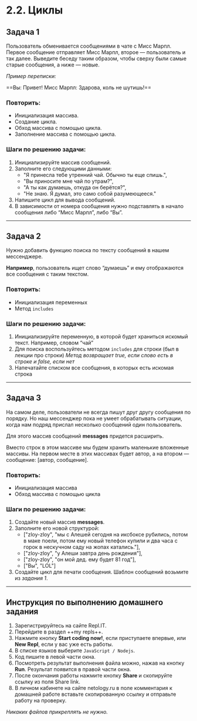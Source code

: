 # 2.2. Циклы

## Задача 1

Пользователь обменивается сообщениями в чате с Мисс Марпл. Первое сообщение отправляет Мисс Марпл, второе — пользователь и так далее. Выведите беседу таким образом, чтобы сверху были самые старые сообщения, а ниже — новые.

*Пример переписки:*

==Вы: Привет!
Мисс Марпл: Здарова, коль не шутишь!==

### Повторить:

* Инициализация массива.
* Создание цикла.
* Обход массива с помощью цикла.
* Заполнение массива с помощью цикла.

### Шаги по решению задачи:
1. Инициализируйте массив сообщений.
2. Заполните его следующими данными:
    * "Я принесла тебе утренний чай. Обычно ты еще спишь.",
    * "Вы приносите мне чай по утрам?",
    * "А ты как думаешь, откуда он берётся?",
    * "Не знаю. Я думал, это само собой разумеющееся."
3. Напишите цикл для вывода сообщений.
4. В зависимости от номера сообщения нужно подставлять в начало сообщения либо “Мисс Марпл”, либо “Вы”.

***

## Задача 2

Нужно добавить функцию поиска по тексту сообщений в нашем мессенджере. 

**Например**, пользователь ищет слово “думаешь” и ему отображаются все сообщения с таким текстом.

### Повторить:

* Инициализация переменных
* Метод `includes`

### Шаги по решению задачи:
1. Инициализируйте переменную, в которой будет храниться искомый текст. Например, словом “чай”
2. Для поиска воспользуйтесь методом `includes` для строки (был в лекции про строки)
*Метод возвращает true, если слово есть в строке и false, если нет*
3. Напечатайте списком все сообщения, в которых есть искомая строка

***

## Задача 3

На самом деле, пользователи не всегда пишут друг другу сообщения по порядку. Но наш мессенджер пока не умеет обрабатывать ситуации, когда нам подряд прислал несколько сообщений один пользователь.

Для этого массив сообщений **messages** придется расширить. 

Вместо строк в этом массиве мы будем хранить маленькие вложенные массивы. На первом месте в этих массивах будет автор, а на втором — сообщение: [автор, сообщение].

### Повторить:

* Инициализация массива
* Обход массива с помощью цикла

### Шаги по решению задачи:
1. Создайте новый массив **messages**.
2. Заполните его новой структурой:
    * ["zloy-zloy", "мы с Алешей сегодня на иксбоксе рубились, потом в маке поели, потом ему новый телефон купили и два часа с горок в нескучном саду на жопах катались."],
    * ["zloy-zloy", "у Алеши завтра день рождения"],
    * ["zloy-zloy", "он мой дед. ему будет 81 год"],
    * ["Вы", "LOL"]
3. Создайте цикл для печати сообщения. Шаблон сообщений возьмите из *задания 1*.

***

## Инструкция по выполнению домашнего задания

1. Зарегистрируйтесь на сайте Repl.IT.
2. Перейдите в раздел ++my repls++.
3. Нажмите кнопку **Start coding now!**, если приступаете впервые, или **New Repl**, если у вас уже есть работы.
4. В списке языков выберите `JavaScript / Nodejs`.
5. Код пишите в левой части окна.
6. Посмотреть результат выполнения файла можно, нажав на кнопку **Run**. Результат появится в правой части окна.
7. После окончания работы нажмите кнопку **Share** и скопируйте ссылку из поля Share link.
8. В личном кабинете на сайте netology.ru в поле комментария к домашней работе вставьте скопированную ссылку и отправьте работу на проверку.

*Никаких файлов прикреплять не нужно.*
